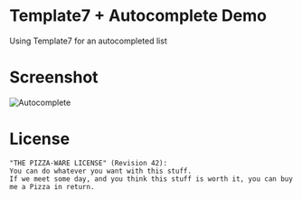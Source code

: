 Template7 + Autocomplete Demo
===================

Using Template7 for an autocompleted list


Screenshot
===================
![Autocomplete](https://dl.dropboxusercontent.com/u/31870855/Forum/fw7_autocompletegif.gif)


License
=======
    "THE PIZZA-WARE LICENSE" (Revision 42):
    You can do whatever you want with this stuff. 
    If we meet some day, and you think this stuff is worth it, you can buy me a Pizza in return.
